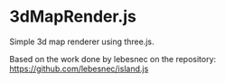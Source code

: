 # 3dMapRender.js
Simple 3d map renderer using three.js.

Based on the work done by lebesnec on the repository: https://github.com/lebesnec/island.js
